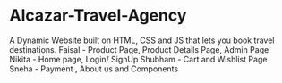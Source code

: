 # Alcazar-Travel-Agency
A Dynamic Website built on HTML, CSS and JS that lets you book travel destinations.
Faisal - Product Page, Product Details Page, Admin Page
Nikita - Home page, Login/ SignUp
Shubham - Cart and Wishlist Page
Sneha - Payment , About us and Components

